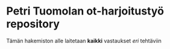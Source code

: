 # Petri Tuomolan ot-harjoitustyö repository

Tämän hakemiston alle laitetaan **kaikki** vastaukset *eri* tehtäviin

